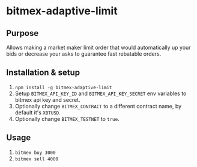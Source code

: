 # bitmex-adaptive-limit
## Purpose
Allows making a market maker limit order that would automatically up your bids or decrease your asks to guarantee fast rebatable orders.
## Installation & setup
1. `npm install -g bitmex-adaptive-limit`
2. Setup `BITMEX_API_KEY_ID` and `BITMEX_API_KEY_SECRET` env variables to bitmex api key and secret.
3. Optionally change `BITMEX_CONTRACT` to a different contract name, by default it's `XBTUSD`.
4. Optionally change `BITMEX_TESTNET` to `true`.
 
## Usage
1. `bitmex buy 3000`
1. `bitmex sell 4000`
